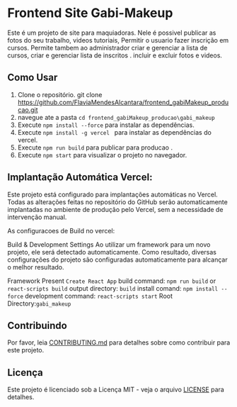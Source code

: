 # Frontend Site Gabi-Makeup

Este é um projeto de site para maquiadoras.
Nele é possivel publicar as fotos do seu trabalho, videos tutoriais, 
Permitir o usuario fazer inscrição em cursos. Permite tambem ao administrador criar e  gerenciar a lista de cursos, criar e gerenciar lista de inscritos . incluir e excluir fotos e videos.

## Como Usar

1. Clone o repositório. 
    git clone https://github.com/FlaviaMendesAlcantara/frontend_gabiMakeup_producao.git
2. navegue ate a pasta  `cd frontend_gabiMakeup_producao\gabi_makeup` 
3. Execute `npm install --force` para instalar as dependências.
4. Execute `npm install -g vercel ` para instalar as dependências do vercel.
5. Execute `npm run build` para publicar para producao .
6. Execute `npm start` para visualizar o projeto no navegador.

Implantação Automática Vercel:
------------------------

Este projeto está configurado para implantações automáticas no Vercel. Todas as alterações feitas no repositório do GitHub serão automaticamente implantadas no ambiente de produção pelo Vercel, sem a necessidade de intervenção manual.

As configuracoes de Build no vercel:

Build & Development Settings
Ao utilizar um framework para um novo projeto, ele será detectado automaticamente. Como resultado, diversas configurações do projeto são configuradas automaticamente para alcançar o melhor resultado. 

Framework Present `Create React App`
build command: `npm run build` or `react-scripts build`
output directory: `build`
install comand: `npm install --force`
development command: `react-scripts start`
Root Directory:`gabi_makeup`



## Contribuindo

Por favor, leia [CONTRIBUTING.md](CONTRIBUTING.md) para detalhes sobre como contribuir para este projeto.

## Licença

Este projeto é licenciado sob a Licença MIT - veja o arquivo [LICENSE](LICENSE) para detalhes.
